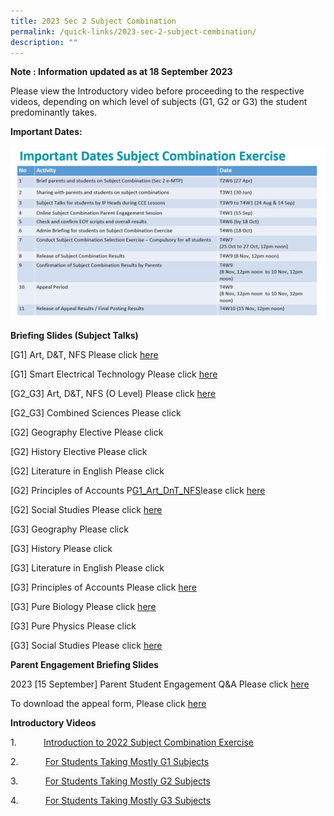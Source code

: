 ```yaml
---
title: 2023 Sec 2 Subject Combination
permalink: /quick-links/2023-sec-2-subject-combination/
description: ""
---
```

**Note : Information updated as at 18 September 2023**

Please view the Introductory video before proceeding to the respective videos, depending on which level of subjects (G1, G2 or G3) the student predominantly takes.

**Important Dates:**


![2023 Important dates for Sec 2 Subject Combination Exercise](/images/important%20dates%20for%20sec%202%20subject%20combination%20exercise%20(picture%20for%20school%20website).JPG)

**Briefing Slides (Subject Talks)**

[G1] Art, D&T, NFS Please click [here](/files/2022%20Sec%202%20Subject%20Combination/g1_art_d&t_nfs_2.pdf)

[G1] Smart Electrical Technology Please click [here](/files/2022%20Sec%202%20Subject%20Combination/g1_smart%20electrical%20technology.pdf)

[G2_G3] Art, D&T, NFS (O Level) Please click [here](/files/2022%20Sec%202%20Subject%20Combination/g2_g3_art_d&t_nfs_only%20o%20level.pdf)

[G2_G3] Combined Sciences Please click

[G2] Geography Elective Please click

[G2] History Elective Please click

[G2] Literature in English Please click

[G2] Principles of Accounts P[G1_Art_DnT_NFS]()lease click [here](/files/2022%20Sec%202%20Subject%20Combination/g2_principles%20of%20accounts.pdf) 

[G2] Social Studies Please click [here](/files/2022%20Sec%202%20Subject%20Combination/g2%20social%20studies.pdf)

[G3] Geography Please click

[G3] History Please click

[G3] Literature in English Please click

[G3] Principles of Accounts Please click [here](/files/2022%20Sec%202%20Subject%20Combination/g3_principles%20of%20accounts_4.pdf)

[G3] Pure Biology Please click [here](/files/2022%20Sec%202%20Subject%20Combination/g3_pure%20biology.pdf) 

[G3] Pure Physics Please click

[G3] Social Studies Please click [here](/files/2022%20Sec%202%20Subject%20Combination/g3_social%20studies.pdf)






**Parent Engagement Briefing Slides**

2023 [15 September] Parent Student Engagement Q&A Please click [here](/files/2023_15%20sept_%20parent%20student%20engagement%20-%20qna%20on%20subject%20combination_180923.pdf)

To download the appeal form, Please click [here](/files/2022%20Sec%202%20Subject%20Combination/sec%202%20subj%20combination_letter%20of%20appeal.pdf)

**Introductory Videos**



1\.           [Introduction to 2022 Subject Combination Exercise](https://www.loom.com/share/9426d2d03f204064b1d0ee0e052b192e)

2\.           [For Students Taking Mostly G1 Subjects](https://www.loom.com/share/8623a7569900463399807c38c417e8cb?sid=1f8afbd5-6c5a-4e4a-b207-17facaab63f6)

3\.           [For Students Taking Mostly G2 Subjects ](https://www.loom.com/share/f2a29ab112a0457f85f2da3c08ddd682?sid=c6b5a3c9-763a-4adf-b2b3-c85a58f59918)

4\.           [For Students Taking Mostly G3 Subjects](https://www.loom.com/share/cb9e5fe17fcb437db4c0b2a7d8e73df3?sid=eb146cb8-1b77-4d67-8a7a-0fa82fc4b7da)